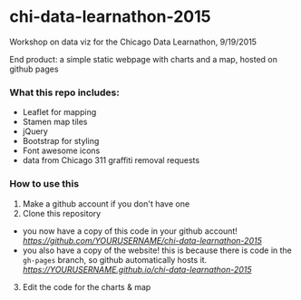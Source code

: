# chi-data-learnathon-2015

Workshop on data viz for the Chicago Data Learnathon, 9/19/2015

End product: a simple static webpage with charts and a map, hosted on github pages

### What this repo includes:
- Leaflet for mapping
- Stamen map tiles
- jQuery
- Bootstrap for styling
- Font awesome icons
- data from Chicago 311 graffiti removal requests

### How to use this
1. Make a github account if you don't have one
2. Clone this repository
  - you now have a copy of this code in your github account! *https://github.com/YOURUSERNAME/chi-data-learnathon-2015*
  - you also have a copy of the website! this is because there is code in the `gh-pages` branch, so github automatically hosts it. *https://YOURUSERNAME.github.io/chi-data-learnathon-2015*
3. Edit the code for the charts & map
